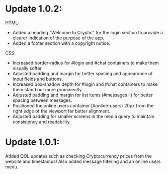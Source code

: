 # Update 1.0.2:
HTML:

- Added a heading "Welcome to Cryptic" for the login section to provide a clearer indication of the purpose of the app.
- Added a footer section with a copyright notice.

CSS:
- Increased border-radius for #login and #chat containers to make them visually softer.
- Adjusted padding and margin for better spacing and appearance of input fields and buttons.
- Increased box-shadow depth for #login and #chat containers to make them stand out more prominently.
- Adjusted padding and margin for list items (#messages li) for better spacing between messages.
- Positioned the online users container (#online-users) 20px from the right edge of the viewport for better alignment.
- Adjusted padding for smaller screens in the media query to maintain consistency and readability.

# Update 1.0.1:
Added QOL updates such as checking Cryptocurrency prices from the website and timestamps! Also added message filtering and an online users menu.

